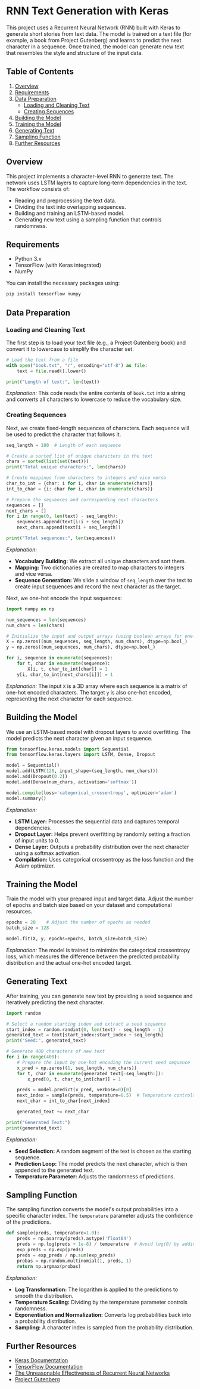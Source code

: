 # RNN Text Generation with Keras

This project uses a Recurrent Neural Network (RNN) built with Keras to generate short stories from text data. The model is trained on a text file (for example, a book from Project Gutenberg) and learns to predict the next character in a sequence. Once trained, the model can generate new text that resembles the style and structure of the input data.

## Table of Contents

1. [Overview](#overview)
2. [Requirements](#requirements)
3. [Data Preparation](#data-preparation)
   - [Loading and Cleaning Text](#loading-and-cleaning-text)
   - [Creating Sequences](#creating-sequences)
4. [Building the Model](#building-the-model)
5. [Training the Model](#training-the-model)
6. [Generating Text](#generating-text)
7. [Sampling Function](#sampling-function)
8. [Further Resources](#further-resources)

## Overview

This project implements a character-level RNN to generate text. The network uses LSTM layers to capture long-term dependencies in the text. The workflow consists of:
- Reading and preprocessing the text data.
- Dividing the text into overlapping sequences.
- Building and training an LSTM-based model.
- Generating new text using a sampling function that controls randomness.

## Requirements

- Python 3.x
- TensorFlow (with Keras integrated)
- NumPy

You can install the necessary packages using:

```bash
pip install tensorflow numpy
```

## Data Preparation

### Loading and Cleaning Text

The first step is to load your text file (e.g., a Project Gutenberg book) and convert it to lowercase to simplify the character set.

```python
# Load the text from a file
with open("book.txt", "r", encoding="utf-8") as file:
    text = file.read().lower()

print("Length of text:", len(text))
```

*Explanation:*
This code reads the entire contents of `book.txt` into a string and converts all characters to lowercase to reduce the vocabulary size.

### Creating Sequences

Next, we create fixed-length sequences of characters. Each sequence will be used to predict the character that follows it.

```python
seq_length = 100  # Length of each sequence

# Create a sorted list of unique characters in the text
chars = sorted(list(set(text)))
print("Total unique characters:", len(chars))

# Create mappings from characters to integers and vice versa
char_to_int = {char: i for i, char in enumerate(chars)}
int_to_char = {i: char for i, char in enumerate(chars)}

# Prepare the sequences and corresponding next characters
sequences = []
next_chars = []
for i in range(0, len(text) - seq_length):
    sequences.append(text[i:i + seq_length])
    next_chars.append(text[i + seq_length])

print("Total sequences:", len(sequences))
```

*Explanation:*
- **Vocabulary Building:** We extract all unique characters and sort them.
- **Mapping:** Two dictionaries are created to map characters to integers and vice versa.
- **Sequence Generation:** We slide a window of `seq_length` over the text to create input sequences and record the next character as the target.

Next, we one-hot encode the input sequences:

```python
import numpy as np

num_sequences = len(sequences)
num_chars = len(chars)

# Initialize the input and output arrays (using boolean arrays for one-hot encoding)
X = np.zeros((num_sequences, seq_length, num_chars), dtype=np.bool_)
y = np.zeros((num_sequences, num_chars), dtype=np.bool_)

for i, sequence in enumerate(sequences):
    for t, char in enumerate(sequence):
        X[i, t, char_to_int[char]] = 1
    y[i, char_to_int[next_chars[i]]] = 1
```

*Explanation:*
The input `X` is a 3D array where each sequence is a matrix of one-hot encoded characters. The target `y` is also one-hot encoded, representing the next character for each sequence.

## Building the Model

We use an LSTM-based model with dropout layers to avoid overfitting. The model predicts the next character given an input sequence.

```python
from tensorflow.keras.models import Sequential
from tensorflow.keras.layers import LSTM, Dense, Dropout

model = Sequential()
model.add(LSTM(128, input_shape=(seq_length, num_chars)))
model.add(Dropout(0.2))
model.add(Dense(num_chars, activation='softmax'))

model.compile(loss='categorical_crossentropy', optimizer='adam')
model.summary()
```

*Explanation:*
- **LSTM Layer:** Processes the sequential data and captures temporal dependencies.
- **Dropout Layer:** Helps prevent overfitting by randomly setting a fraction of input units to 0.
- **Dense Layer:** Outputs a probability distribution over the next character using a softmax activation.
- **Compilation:** Uses categorical crossentropy as the loss function and the Adam optimizer.

## Training the Model

Train the model with your prepared input and target data. Adjust the number of epochs and batch size based on your dataset and computational resources.

```python
epochs = 20    # Adjust the number of epochs as needed
batch_size = 128

model.fit(X, y, epochs=epochs, batch_size=batch_size)
```

*Explanation:*
The model is trained to minimize the categorical crossentropy loss, which measures the difference between the predicted probability distribution and the actual one-hot encoded target.

## Generating Text

After training, you can generate new text by providing a seed sequence and iteratively predicting the next character.

```python
import random

# Select a random starting index and extract a seed sequence
start_index = random.randint(0, len(text) - seq_length - 1)
generated_text = text[start_index:start_index + seq_length]
print("Seed:", generated_text)

# Generate 400 characters of new text
for i in range(400):
    # Prepare the input by one-hot encoding the current seed sequence
    x_pred = np.zeros((1, seq_length, num_chars))
    for t, char in enumerate(generated_text[-seq_length:]):
        x_pred[0, t, char_to_int[char]] = 1

    preds = model.predict(x_pred, verbose=0)[0]
    next_index = sample(preds, temperature=0.5)  # Temperature controls randomness
    next_char = int_to_char[next_index]

    generated_text += next_char

print("Generated Text:")
print(generated_text)
```

*Explanation:*
- **Seed Selection:** A random segment of the text is chosen as the starting sequence.
- **Prediction Loop:** The model predicts the next character, which is then appended to the generated text.
- **Temperature Parameter:** Adjusts the randomness of predictions.

## Sampling Function

The sampling function converts the model's output probabilities into a specific character index. The `temperature` parameter adjusts the confidence of the predictions.

```python
def sample(preds, temperature=1.0):
    preds = np.asarray(preds).astype('float64')
    preds = np.log(preds + 1e-8) / temperature  # Avoid log(0) by adding epsilon
    exp_preds = np.exp(preds)
    preds = exp_preds / np.sum(exp_preds)
    probas = np.random.multinomial(1, preds, 1)
    return np.argmax(probas)
```

*Explanation:*
- **Log Transformation:** The logarithm is applied to the predictions to smooth the distribution.
- **Temperature Scaling:** Dividing by the temperature parameter controls randomness.
- **Exponentiation and Normalization:** Converts log probabilities back into a probability distribution.
- **Sampling:** A character index is sampled from the probability distribution.

## Further Resources

- [Keras Documentation](https://keras.io/)
- [TensorFlow Documentation](https://www.tensorflow.org/)
- [The Unreasonable Effectiveness of Recurrent Neural Networks](http://karpathy.github.io/2015/05/21/rnn-effectiveness/)
- [Project Gutenberg](https://www.gutenberg.org/)
